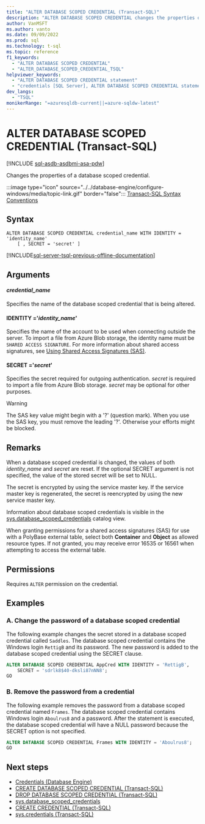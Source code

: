 ```yaml
---
title: "ALTER DATABASE SCOPED CREDENTIAL (Transact-SQL)"
description: "ALTER DATABASE SCOPED CREDENTIAL changes the properties of a database scoped credential."
author: VanMSFT
ms.author: vanto
ms.date: 09/09/2022
ms.prod: sql
ms.technology: t-sql
ms.topic: reference
f1_keywords:
  - "ALTER DATABASE SCOPED CREDENTIAL"
  - "ALTER_DATABASE_SCOPED_CREDENTIAL_TSQL"
helpviewer_keywords:
  - "ALTER DATABASE SCOPED CREDENTIAL statement"
  - "credentials [SQL Server], ALTER DATABASE SCOPED CREDENTIAL statement"
dev_langs:
  - "TSQL"
monikerRange: "=azuresqldb-current||=azure-sqldw-latest"
---
```

# ALTER DATABASE SCOPED CREDENTIAL (Transact-SQL)

[!INCLUDE [sql-asdb-asdbmi-asa-pdw](../../includes/applies-to-version/sql-asdb-asdbmi-asa-pdw.md)]

  Changes the properties of a database scoped credential.

 :::image type="icon" source="../../database-engine/configure-windows/media/topic-link.gif" border="false"::: [Transact-SQL Syntax Conventions](../../t-sql/language-elements/transact-sql-syntax-conventions-transact-sql.md)

## Syntax

```syntaxsql
ALTER DATABASE SCOPED CREDENTIAL credential_name WITH IDENTITY = 'identity_name'
    [ , SECRET = 'secret' ]
```

[!INCLUDE[sql-server-tsql-previous-offline-documentation](../../includes/sql-server-tsql-previous-offline-documentation.md)]

## Arguments

#### *credential_name*

 Specifies the name of the database scoped credential that is being altered.

#### IDENTITY ='*identity_name*'

 Specifies the name of the account to be used when connecting outside the server. To import a file from Azure Blob storage, the identity name must be `SHARED ACCESS SIGNATURE`.  For more information about shared access signatures, see [Using Shared Access Signatures (SAS)](/azure/storage/storage-dotnet-shared-access-signature-part-1).

#### SECRET ='*secret*'

 Specifies the secret required for outgoing authentication. *secret* is required to import a file from Azure Blob storage. *secret* may be optional for other purposes.

> [!WARNING]  
>  The SAS key value might begin with a '?' (question mark). When you use the SAS key, you must remove the leading '?'. Otherwise your efforts might be blocked.

## Remarks

 When a database scoped credential is changed, the values of both *identity_name* and *secret* are reset. If the optional SECRET argument is not specified, the value of the stored secret will be set to NULL.

 The secret is encrypted by using the service master key. If the service master key is regenerated, the secret is reencrypted by using the new service master key.

 Information about database scoped credentials is visible in the [sys.database_scoped_credentials](../../relational-databases/system-catalog-views/sys-database-scoped-credentials-transact-sql.md) catalog view.

 When granting permissions for a shared access signatures (SAS) for use with a PolyBase external table, select both **Container** and **Object** as allowed resource types. If not granted, you may receive error 16535 or 16561 when attempting to access the external table.


## Permissions

 Requires `ALTER` permission on the credential.

## Examples

### A. Change the password of a database scoped credential

 The following example changes the secret stored in a database scoped credential called `Saddles`. The database scoped credential contains the Windows login `RettigB` and its password. The new password is added to the database scoped credential using the SECRET clause.

```sql
ALTER DATABASE SCOPED CREDENTIAL AppCred WITH IDENTITY = 'RettigB',
    SECRET = 'sdrlk8$40-dksli87nNN8';
GO
```

### B. Remove the password from a credential

 The following example removes the password from a database scoped credential named `Frames`. The database scoped credential contains Windows login `Aboulrus8` and a password. After the statement is executed, the database scoped credential will have a NULL password because the SECRET option is not specified.

```sql
ALTER DATABASE SCOPED CREDENTIAL Frames WITH IDENTITY = 'Aboulrus8';
GO
```

## Next steps

- [Credentials &#40;Database Engine&#41;](../../relational-databases/security/authentication-access/credentials-database-engine.md)
- [CREATE DATABASE SCOPED CREDENTIAL (Transact-SQL)](../../t-sql/statements/create-database-scoped-credential-transact-sql.md)
- [DROP DATABASE SCOPED CREDENTIAL (Transact-SQL)](../../t-sql/statements/drop-database-scoped-credential-transact-sql.md)
- [sys.database_scoped_credentials](../../relational-databases/system-catalog-views/sys-database-scoped-credentials-transact-sql.md)
- [CREATE CREDENTIAL (Transact-SQL)](../../t-sql/statements/create-credential-transact-sql.md)
- [sys.credentials (Transact-SQL)](../../relational-databases/system-catalog-views/sys-credentials-transact-sql.md)
